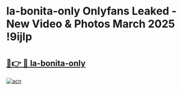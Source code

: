 # la-bonita-only Onlyfans Leaked - New Video & Photos March 2025 !9ijlp

# <h2><a href="https://09cd0y.iuczelnia.edu.pl?title=la-bonita-only&ref=9ijlp">🔗👉 🔴 la-bonita-only</a></h2>

[![acn](https://github.com/user-attachments/assets/0f9c940e-d8b0-45ae-aac7-cd30a18b3e1c)](https://09cd0y.iuczelnia.edu.pl?title=la-bonita-only&ref=9ijlp)


